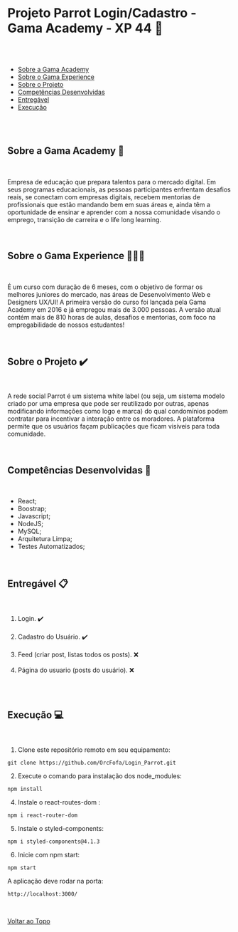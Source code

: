 <a id='ancora'></a>
# Projeto Parrot Login/Cadastro - Gama Academy - XP 44 🚀

<br><br>

- [Sobre a Gama Academy](#ancora1) <br>
- [Sobre o Gama Experience](#ancora2) <br>
- [Sobre o Projeto](#ancora3) <br>
- [Competências Desenvolvidas](#ancora4) <br>
- [Entregável](#ancora5) <br>
- [Execução](#ancora7) <br>

<br><br>


<a id="ancora1"></a>
## Sobre a Gama Academy 🏫

<br>

Empresa de educação que prepara talentos para o mercado digital. Em seus programas educacionais, as pessoas participantes enfrentam desafios reais, se conectam com empresas digitais, recebem mentorias de profissionais que estão mandando bem em suas áreas e, ainda têm a oportunidade de ensinar e aprender com a nossa comunidade visando o emprego, transição de carreira e o life long learning.

<br>

<a id="ancora2"></a>
## Sobre o Gama Experience 👨🏽‍💻

<br>

É um curso com duração de 6 meses, com o objetivo de formar os melhores juniores do mercado, nas áreas de Desenvolvimento Web e Designers UX/UI! A primeira versão do curso foi lançada pela Gama Academy em 2016 e já empregou mais de 3.000 pessoas.  A versão atual contém mais de 810 horas de aulas, desafios e mentorias, com foco na  empregabilidade de nossos estudantes!

<br>

<a id="ancora3"></a>
## Sobre o Projeto ✔️

<br>

A rede social Parrot é um sistema white label (ou seja, um sistema modelo criado por uma empresa que pode ser reutilizado por outras, apenas modificando informações como logo e marca) do qual condomínios podem contratar para incentivar a interação entre os moradores. A plataforma permite que os usuários façam publicações que ficam visíveis para toda comunidade.

<br>

<a id="ancora4"></a>
## Competências Desenvolvidas 📝

<br>

* React;
* Boostrap;
* Javascript;
* NodeJS;
* MySQL;
* Arquitetura Limpa;
* Testes Automatizados;

<br>

<a id="ancora5"></a>
## Entregável 📋

<br>

1. Login. ✔️
<br><br>
2. Cadastro do Usuário. ✔️
<br><br>
3. Feed (criar post, listas todos os posts). ❌
<br><br>
4. Página do usuario (posts do usuário). ❌
<br><br>

<br>

<a id="ancora7"></a>
## Execução 💻

<br>

1. Clone este repositório remoto em seu equipamento:
```
git clone https://github.com/OrcFofa/Login_Parrot.git
```
2. Execute o comando para instalação dos node_modules:
```
npm install
```
4. Instale o react-routes-dom :
```
npm i react-router-dom
```
5. Instale o styled-components:
```
npm i styled-components@4.1.3
```
6. Inicie com npm start:
```
npm start
```
A aplicação deve rodar na porta:
```
http://localhost:3000/
```

<br>

[Voltar ao Topo](#ancora)